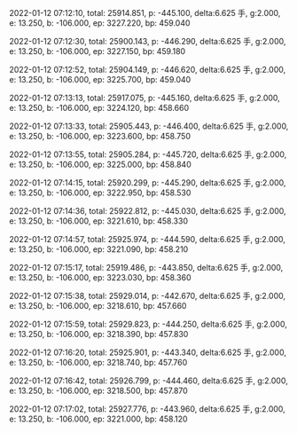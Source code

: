 2022-01-12 07:12:10, total: 25914.851, p: -445.100, delta:6.625 手, g:2.000, e: 13.250, b: -106.000, ep: 3227.220, bp: 459.040

2022-01-12 07:12:30, total: 25900.143, p: -446.290, delta:6.625 手, g:2.000, e: 13.250, b: -106.000, ep: 3227.150, bp: 459.180

2022-01-12 07:12:52, total: 25904.149, p: -446.620, delta:6.625 手, g:2.000, e: 13.250, b: -106.000, ep: 3225.700, bp: 459.040

2022-01-12 07:13:13, total: 25917.075, p: -445.160, delta:6.625 手, g:2.000, e: 13.250, b: -106.000, ep: 3224.120, bp: 458.660

2022-01-12 07:13:33, total: 25905.443, p: -446.400, delta:6.625 手, g:2.000, e: 13.250, b: -106.000, ep: 3223.600, bp: 458.750

2022-01-12 07:13:55, total: 25905.284, p: -445.720, delta:6.625 手, g:2.000, e: 13.250, b: -106.000, ep: 3225.000, bp: 458.840

2022-01-12 07:14:15, total: 25920.299, p: -445.290, delta:6.625 手, g:2.000, e: 13.250, b: -106.000, ep: 3222.950, bp: 458.530

2022-01-12 07:14:36, total: 25922.812, p: -445.030, delta:6.625 手, g:2.000, e: 13.250, b: -106.000, ep: 3221.610, bp: 458.330

2022-01-12 07:14:57, total: 25925.974, p: -444.590, delta:6.625 手, g:2.000, e: 13.250, b: -106.000, ep: 3221.090, bp: 458.210

2022-01-12 07:15:17, total: 25919.486, p: -443.850, delta:6.625 手, g:2.000, e: 13.250, b: -106.000, ep: 3223.030, bp: 458.360

2022-01-12 07:15:38, total: 25929.014, p: -442.670, delta:6.625 手, g:2.000, e: 13.250, b: -106.000, ep: 3218.610, bp: 457.660

2022-01-12 07:15:59, total: 25929.823, p: -444.250, delta:6.625 手, g:2.000, e: 13.250, b: -106.000, ep: 3218.390, bp: 457.830

2022-01-12 07:16:20, total: 25925.901, p: -443.340, delta:6.625 手, g:2.000, e: 13.250, b: -106.000, ep: 3218.740, bp: 457.760

2022-01-12 07:16:42, total: 25926.799, p: -444.460, delta:6.625 手, g:2.000, e: 13.250, b: -106.000, ep: 3218.500, bp: 457.870

2022-01-12 07:17:02, total: 25927.776, p: -443.960, delta:6.625 手, g:2.000, e: 13.250, b: -106.000, ep: 3221.000, bp: 458.120